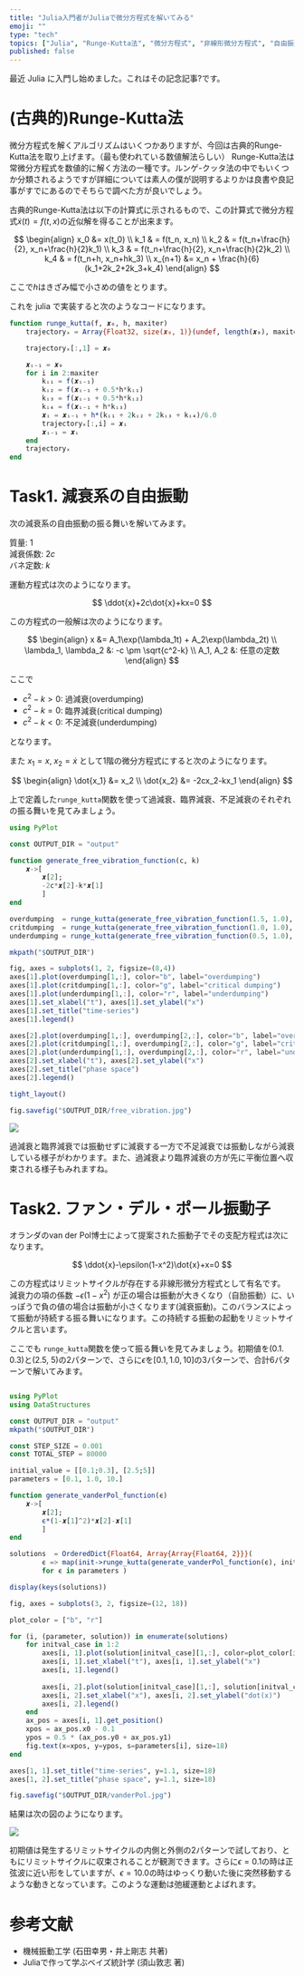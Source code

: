 ```yaml
---
title: "Julia入門者がJuliaで微分方程式を解いてみる"
emoji: ""
type: "tech"
topics: ["Julia", "Runge-Kutta法", "微分方程式", "非線形微分方程式", "自由振動", "van der Pol振動子"]
published: false
---
```


最近 Julia に入門し始めました。これはその記念記事?です。

# (古典的)Runge-Kutta法

微分方程式を解くアルゴリズムはいくつかありますが、今回は古典的Runge-Kutta法を取り上げます。（最も使われている数値解法らしい）
Runge-Kutta法は常微分方程式を数値的に解く方法の一種です。ルンゲ-クッタ法の中でもいくつか分類されるようですが詳細については素人の僕が説明するよりかは良書や良記事がすでにあるのでそちらで調べた方が良いでしょう。

古典的Runge-Kutta法は以下の計算式に示されるもので、この計算式で微分方程式$\dot{x}(t)=f(t,x)$の近似解を得ることが出来ます。

$$
\begin{align}
x_0 &= x(t_0) \\
k_1 & = f(t_n, x_n) \\
k_2 & = f(t_n+\frac{h}{2}, x_n+\frac{h}{2}k_1) \\
k_3 & = f(t_n+\frac{h}{2}, x_n+\frac{h}{2}k_2) \\
k_4 & = f(t_n+h, x_n+hk_3) \\
x_{n+1} &= x_n + \frac{h}{6}(k_1+2k_2+2k_3+k_4) 
\end{align}
$$

ここで$h$はきざみ幅で小さめの値をとります。

これを julia で実装すると次のようなコードになります。

```julia
function runge_kutta(f, 𝒙₀, h, maxiter)
    trajectoryₓ = Array{Float32, size(𝒙₀, 1)}(undef, length(𝒙₀), maxiter)

    trajectoryₓ[:,1] = 𝒙₀

    𝒙ᵢ₋₁ = 𝒙₀
    for i in 2:maxiter
        kᵢ₁ = f(𝒙ᵢ₋₁)
        kᵢ₂ = f(𝒙ᵢ₋₁ + 0.5*h*kᵢ₁)
        kᵢ₃ = f(𝒙ᵢ₋₁ + 0.5*h*kᵢ₂)
        kᵢ₄ = f(𝒙ᵢ₋₁ + h*kᵢ₃)
        𝒙ᵢ = 𝒙ᵢ₋₁ + h*(kᵢ₁ + 2kᵢ₂ + 2kᵢ₃ + kᵢ₄)/6.0
        trajectoryₓ[:,i] = 𝒙ᵢ
        𝒙ᵢ₋₁ = 𝒙ᵢ
    end
    trajectoryₓ
end
```

# Task1. 減衰系の自由振動

次の減衰系の自由振動の振る舞いを解いてみます。

質量: $1$ \
減衰係数: $2c$ \
バネ定数: $k$

運動方程式は次のようになります。

$$
\ddot{x}+2c\dot{x}+kx=0
$$

この方程式の一般解は次のようになります。

$$
\begin{align}
x &= A_1\exp(\lambda_1t) + A_2\exp(\lambda_2t) \\
\lambda_1, \lambda_2 &: -c \pm \sqrt{c^2-k} \\
A_1, A_2 &: 任意の定数
\end{align}
$$

ここで

- $c^2-k>0$: 過減衰(overdumping)
- $c^2-k=0$: 臨界減衰(critical dumping)
- $c^2-k<0$: 不足減衰(underdumping)

となります。

また $x_1 = x$, $x_2=\dot{x}$ として1階の微分方程式にすると次のようになります。

$$
\begin{align}
\dot{x_1} &= x_2 \\
\dot{x_2} &= -2cx_2-kx_1
\end{align}
$$

上で定義した`runge_kutta`関数を使って過減衰、臨界減衰、不足減衰のそれぞれの振る舞いを見てみましょう。

```julia
using PyPlot

const OUTPUT_DIR = "output"

function generate_free_vibration_function(c, k)
    𝒙->[
        𝒙[2];
        -2c*𝒙[2]-k*𝒙[1]
        ]
end

overdumping  = runge_kutta(generate_free_vibration_function(1.5, 1.0), [0.1;0.3], 0.001, 18000)
critdumping  = runge_kutta(generate_free_vibration_function(1.0, 1.0), [0.1;0.3], 0.001, 18000)
underdumping = runge_kutta(generate_free_vibration_function(0.5, 1.0), [0.1;0.3], 0.001, 18000)

mkpath("$OUTPUT_DIR")

fig, axes = subplots(1, 2, figsize=(8,4))
axes[1].plot(overdumping[1,:], color="b", label="overdumping")
axes[1].plot(critdumping[1,:], color="g", label="critical dumping")
axes[1].plot(underdumping[1,:], color="r", label="underdumping")
axes[1].set_xlabel("t"), axes[1].set_ylabel("x")
axes[1].set_title("time-series")
axes[1].legend()

axes[2].plot(overdumping[1,:], overdumping[2,:], color="b", label="overdumping")
axes[2].plot(critdumping[1,:], overdumping[2,:], color="g", label="critical dumping")
axes[2].plot(underdumping[1,:], overdumping[2,:], color="r", label="underdumping")
axes[2].set_xlabel("t"), axes[2].set_ylabel("x")
axes[2].set_title("phase space")
axes[2].legend()

tight_layout()

fig.savefig("$OUTPUT_DIR/free_vibration.jpg")
```

![](/images/runge_kutta_julia/free_vibration.jpg)

過減衰と臨界減衰では振動せずに減衰する一方で不足減衰では振動しながら減衰している様子がわかります。また、過減衰より臨界減衰の方が先に平衡位置へ収束される様子もみれますね。

# Task2. ファン・デル・ポール振動子

オランダのvan der Pol博士によって提案された振動子でその支配方程式は次になります。

$$
\ddot{x}-\epsilon(1-x^2)\dot{x}+x=0
$$

この方程式はリミットサイクルが存在する非線形微分方程式として有名です。
減衰力の項の係数 $-\epsilon(1-x^2)$ が正の場合は振動が大きくなり（自励振動）に、いっぽうで負の値の場合は振動が小さくなります(減衰振動)。このバランスによって振動が持続する振る舞いになります。この持続する振動の起動をリミットサイクルと言います。

ここでも `runge_kutta`関数を使って振る舞いを見てみましょう。初期値を(0.1. 0.3)と(2.5, 5)の2パターンで、さらに$\epsilon$を$[0.1, 1.0, 10]$の3パターンで、合計6パターンで解いてみます。

```julia

using PyPlot
using DataStructures

const OUTPUT_DIR = "output"
mkpath("$OUTPUT_DIR")

const STEP_SIZE = 0.001
const TOTAL_STEP = 80000

initial_value = [[0.1;0.3], [2.5;5]]
parameters = [0.1, 1.0, 10.]

function generate_vanderPol_function(ϵ)
    𝒙->[
        𝒙[2];
        ϵ*(1-𝒙[1]^2)*𝒙[2]-𝒙[1]
        ]
end

solutions  = OrderedDict{Float64, Array{Array{Float64, 2}}}(
        ϵ => map(init->runge_kutta(generate_vanderPol_function(ϵ), init, STEP_SIZE, TOTAL_STEP), initial_value) 
        for ϵ in parameters )

display(keys(solutions))

fig, axes = subplots(3, 2, figsize=(12, 18))

plot_color = ["b", "r"]

for (i, (parameter, solution)) in enumerate(solutions)
    for initval_case in 1:2
        axes[i, 1].plot(solution[initval_case][1,:], color=plot_color[initval_case], label=initial_value[initval_case])
        axes[i, 1].set_xlabel("t"), axes[i, 1].set_ylabel("x")
        axes[i, 1].legend()
    
        axes[i, 2].plot(solution[initval_case][1,:], solution[initval_case][2,:], color=plot_color[initval_case], label=initial_value[initval_case])
        axes[i, 2].set_xlabel("x"), axes[i, 2].set_ylabel("dot(x)")
        axes[i, 2].legend()
    end
    ax_pos = axes[i, 1].get_position()
    xpos = ax_pos.x0 - 0.1
    ypos = 0.5 * (ax_pos.y0 + ax_pos.y1)
    fig.text(x=xpos, y=ypos, s=parameters[i], size=18)
end

axes[1, 1].set_title("time-series", y=1.1, size=18)
axes[1, 2].set_title("phase space", y=1.1, size=18)

fig.savefig("$OUTPUT_DIR/vanderPol.jpg")
```

結果は次の図のようになります。

![](/images/runge_kutta_julia/vanderPol.jpg)

初期値は発生するリミットサイクルの内側と外側の2パターンで試しており、ともにリミットサイクルに収束されることが観測できます。さらに$\epsilon=0.1$の時は正弦波に近い形をしていますが、$\epsilon=10.0$の時はゆっくり動いた後に突然移動するような動きとなっています。このような運動は弛緩運動とよばれます。

# 参考文献

- 機械振動工学 (石田幸男・井上剛志 共著)
- Juliaで作って学ぶベイズ統計学 (須山敦志 著)
